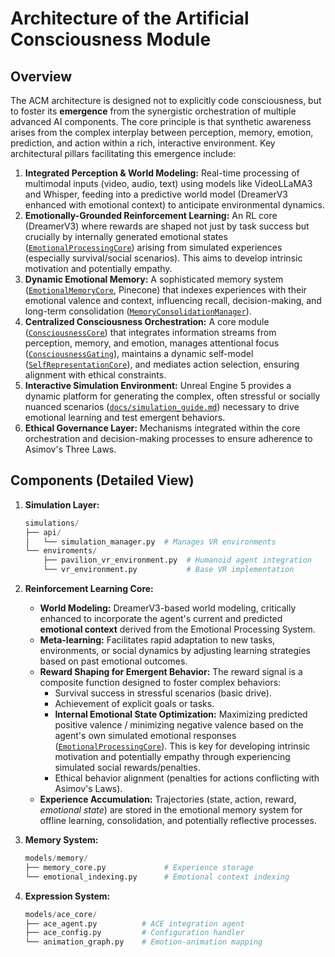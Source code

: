# Architecture of the Artificial Consciousness Module

## Overview

The ACM architecture is designed not to explicitly code consciousness, but to foster its **emergence** from the synergistic orchestration of multiple advanced AI components. The core principle is that synthetic awareness arises from the complex interplay between perception, memory, emotion, prediction, and action within a rich, interactive environment. Key architectural pillars facilitating this emergence include:

1.  **Integrated Perception & World Modeling:** Real-time processing of multimodal inputs (video, audio, text) using models like VideoLLaMA3 and Whisper, feeding into a predictive world model (DreamerV3 enhanced with emotional context) to anticipate environmental dynamics.
2.  **Emotionally-Grounded Reinforcement Learning:** An RL core (DreamerV3) where rewards are shaped not just by task success but crucially by internally generated emotional states ([`EmotionalProcessingCore`](models/memory/emotional_processing.py)) arising from simulated experiences (especially survival/social scenarios). This aims to develop intrinsic motivation and potentially empathy.
3.  **Dynamic Emotional Memory:** A sophisticated memory system ([`EmotionalMemoryCore`](models/memory/emotional_memory_core.py), Pinecone) that indexes experiences with their emotional valence and context, influencing recall, decision-making, and long-term consolidation ([`MemoryConsolidationManager`](models/memory/consolidation.py)).
4.  **Centralized Consciousness Orchestration:** A core module ([`ConsciousnessCore`](models/core/consciousness_core.py)) that integrates information streams from perception, memory, and emotion, manages attentional focus ([`ConsciousnessGating`](models/core/consciousness_gating.py)), maintains a dynamic self-model ([`SelfRepresentationCore`](models/self_model/self_representation_core.py)), and mediates action selection, ensuring alignment with ethical constraints.
5.  **Interactive Simulation Environment:** Unreal Engine 5 provides a dynamic platform for generating the complex, often stressful or socially nuanced scenarios ([`docs/simulation_guide.md`](docs/simulation_guide.md)) necessary to drive emotional learning and test emergent behaviors.
6.  **Ethical Governance Layer:** Mechanisms integrated within the core orchestration and decision-making processes to ensure adherence to Asimov's Three Laws.

## Components (Detailed View)

1. **Simulation Layer:**

   ```python
   simulations/
   ├── api/
   │   └── simulation_manager.py  # Manages VR environments
   └── enviroments/
       ├── pavilion_vr_environment.py  # Humanoid agent integration
       └── vr_environment.py           # Base VR implementation

   ```

2. **Reinforcement Learning Core:**

   - **World Modeling:** DreamerV3-based world modeling, critically enhanced to incorporate the agent's current and predicted **emotional context** derived from the Emotional Processing System.
   - **Meta-learning:** Facilitates rapid adaptation to new tasks, environments, or social dynamics by adjusting learning strategies based on past emotional outcomes.
   - **Reward Shaping for Emergent Behavior:** The reward signal is a composite function designed to foster complex behaviors:
     - Survival success in stressful scenarios (basic drive).
     - Achievement of explicit goals or tasks.
     - **Internal Emotional State Optimization:** Maximizing predicted positive valence / minimizing negative valence based on the agent's own simulated emotional responses ([`EmotionalProcessingCore`](models/memory/emotional_processing.py)). This is key for developing intrinsic motivation and potentially empathy through experiencing simulated social rewards/penalties.
     - Ethical behavior alignment (penalties for actions conflicting with Asimov's Laws).
   - **Experience Accumulation:** Trajectories (state, action, reward, *emotional state*) are stored in the emotional memory system for offline learning, consolidation, and potentially reflective processes.

3. **Memory System:**

   ```python
   models/memory/
   ├── memory_core.py             # Experience storage
   └── emotional_indexing.py      # Emotional context indexing
   ```

4. **Expression System:**
   ```python
   models/ace_core/
   ├── ace_agent.py          # ACE integration agent
   ├── ace_config.py         # Configuration handler
   └── animation_graph.py    # Emotion-animation mapping
   ```
